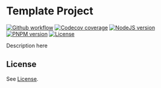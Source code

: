 # Template Project

[![Github workflow](https://img.shields.io/github/workflow/status/esdmr/template/CI/master?label=test&labelColor=0F0F0F&logo=github)][workflow]
[![Codecov coverage](https://img.shields.io/codecov/c/gh/esdmr/template/master?labelColor=0F0F0F&logo=CodeCov&logoColor=FF66B0)][codecov]
[![NodeJS version](https://img.shields.io/badge/node-≥16-brightgreen?labelColor=0F0F0F&logo=node.js&logoColor=00B834)][node]
[![PNPM version](https://img.shields.io/badge/pnpm-6-brightgreen?labelColor=0F0F0F&logo=pnpm)][pnpm]
[![License](https://img.shields.io/github/license/esdmr/template?labelColor=0F0F0F)][license]

[workflow]: https://github.com/esdmr/template/actions/workflows/ci.yml
[codecov]: https://codecov.io/gh/esdmr/template
[node]: https://nodejs.org/en/download/current
[pnpm]: https://pnpm.io
[license]: https://github.com/esdmr/template/blob/master/LICENSE

Description here

## License

See [License][license].
